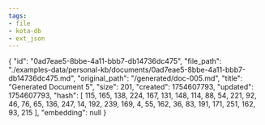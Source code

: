 ```yaml
---
tags:
- file
- kota-db
- ext_json
---
```

{
  "id": "0ad7eae5-8bbe-4a11-bbb7-db14736dc475",
  "file_path": "./examples-data/personal-kb/documents/0ad7eae5-8bbe-4a11-bbb7-db14736dc475.md",
  "original_path": "/generated/doc-005.md",
  "title": "Generated Document 5",
  "size": 201,
  "created": 1754607793,
  "updated": 1754607793,
  "hash": [
    115,
    165,
    138,
    224,
    167,
    131,
    148,
    114,
    88,
    54,
    221,
    92,
    46,
    76,
    65,
    136,
    247,
    14,
    192,
    239,
    169,
    4,
    55,
    162,
    36,
    83,
    191,
    171,
    251,
    162,
    93,
    215
  ],
  "embedding": null
}